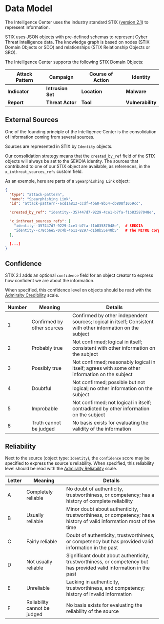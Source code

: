 # Data Model

The Intelligence Center uses the industry standard STIX ([version 2.1](https://oasis-open.github.io/cti-documentation/stix/intro.html)) to represent information.

STIX uses JSON objects with pre-defined schemas to represent Cyber Threat Intelligence data. The knowledge graph is based on nodes (STIX Domain Objects or SDO) and relationships (STIX Relationship Objects or SRO).

The Intelligence Center supports the following STIX Domain Objects:

| Attack Pattern | Campaign | Course of Action | Identity |
| --- | --- | --- | --- |
|**Indicator** | **Intrusion Set** | **Location** | **Malware** |
| **Report** | **Threat Actor** | **Tool** | **Vulnerability** |

## External Sources

One of the founding principle of the Intelligence Center is the consolidation of information coming from several sources.

Sources are represented in STIX by `Identity` objects.

Our consolidation strategy means that the `created_by_ref` field of the STIX objects will always be set to the SEKOIA identity. The sources that contributed to one of our STIX object are available, as references, in the `x_inthreat_sources_refs` custom field.

As an exemple, here are parts of a `Spearphishing Link` object:

```json
{
  "type": "attack-pattern",
  "name": "Spearphishing Link",
  "id": "attack-pattern--6cd1a813-ccdf-4ba0-9b54-cb808f1059cc",

  "created_by_ref": "identity--357447d7-9229-4ce1-b7fa-f1b83587048e",  # SEKOIA

  "x_inthreat_sources_refs": [
    "identity--357447d7-9229-4ce1-b7fa-f1b83587048e",  # SEKOIA
    "identity--c78cb6e5-0c4b-4611-8297-d1b8b55e40b5"   # The MITRE Corporation
  ],

  [...]
}
```

## Confidence

STIX 2.1 adds an optional `confidence` field for an object creator to express how confident we are about the information.

When specified, this confidence level on objects should be read with the [Admiralty Credibility](https://docs.google.com/document/d/1Cqi89CU6FwEdLjGFqMnxpl3T4iSWE_gbImBq2WXEXYk/edit#heading=h.1v6elyto0uqg) scale.

| Number | Meaning | Details |
| --- | --- | --- |
| 1 | Confirmed by other sources | Confirmed by other independent sources; logical in itself; Consistent with other information on the subject |
| 2 | Probably true | Not confirmed; logical in itself; consistent with other information on the subject |
| 3 | Possibly true | Not confirmed; reasonably logical in itself; agrees with some other information on the subject |
| 4 | Doubtful | Not confirmed; possible but not logical; no other information on the subject |
| 5 | Improbable | Not confirmed; not logical in itself; contradicted by other information on the subject |
| 6 | Truth cannot be judged | No basis exists for evaluating the validity of the information |

## Reliability

Next to the source (object type: `Identity`), the `confidence` score may be specified to express the source's reliability. When specified, this reliability level should be read with the [Admiralty Reliability](https://docs.google.com/document/d/1Cqi89CU6FwEdLjGFqMnxpl3T4iSWE_gbImBq2WXEXYk/edit#heading=h.1v6elyto0uqg) scale.

| Letter | Meaning | Details |
| --- | --- | --- |
| A | Completely reliable | No doubt of authenticity, trustworthiness, or competency; has a history of complete reliability |
| B | Usually reliable | Minor doubt about authenticity, trustworthiness, or competency; has a history of valid information most of the time |
| C | Fairly reliable | Doubt of authenticity, trustworthiness, or competency but has provided valid information in the past |
| D | Not usually reliable | Significant doubt about authenticity, trustworthiness, or competency but has provided valid information in the past |
| E | Unreliable | Lacking in authenticity, trustworthiness, and competency; history of invalid information |
| F | Reliability cannot be judged | No basis exists for evaluating the reliability of the source |
